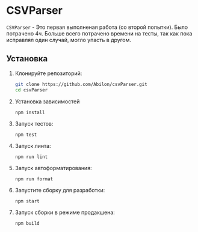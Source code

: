 # CSVParser

`CSVParser` - Это первая выполненая работа (со второй попытки). Было потрачено 4ч. Больше всего потрачено времени на тесты, так как пока исправлял один случай, могло упасть в другом.

## Установка

1. Клонируйте репозиторий:

   ```bash
   git clone https://github.com/Abilon/csvParser.git
   cd csvParser
2. Установка зависимостей
    ```
    npm install
3. Запуск тестов:
    ```
    npm test
4. Запуск линта:
    ```
    npm run lint
5. Запуск автоформатирования:
    ```
    npm run format
6. Запустите сборку для разработки:
    ```
    npm start
7. Запуск сборки в режиме продакшена:
    ```
    npm build
